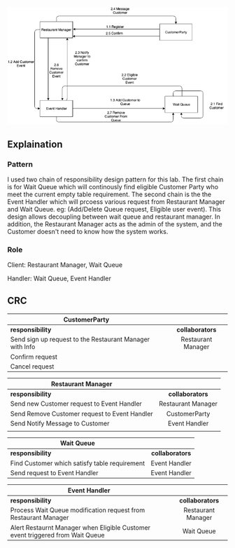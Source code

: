 ![alt text](https://github.com/ckloi/cmpe202/blob/master/lab4/output/din-tai-fung.png "din tai fung")


## Explaination

### Pattern

I used two chain of responsibility design pattern for this lab. The first chain is for Wait Queue which will continously find eligible Customer Party who meet the current empty table requirement. The second chain is the the Event Handler which will prcoess various request from Restaurant Manager and Wait Queue. eg: (Add/Delete Queue request, Eligible user event). This design allows decoupling between wait queue and restaurant manager. In addition, the Restaurant Manager acts as the admin of the system, and the Customer doesn't need to know how the system works.

### Role

Client: Restaurant Manager, Wait Queue

Handler: Wait Queue, Event Handler



## CRC

| CustomerParty   |       | 
|----------|:-------------:|
|**responsibility** | **collaborators**|
| Send sign up request to the Restaurant Manager with Info | Restaurant Manager|
| Confirm request |      |
| Cancel request   |      | 

| Restaurant Manager  |            | 
|----------|:-------------:|
|**responsibility** | **collaborators**|
| Send new Customer request to Event Handler | Restaurant Manager |
| Send Remove Customer request to Event Handler |  CustomerParty | 
| Send Notify Message to Customer              |Event Handler|
|                                           ||

| Wait Queue   |            | 
|----------|:-------------:|
|**responsibility** | **collaborators**|
| Find Customer which satisfy table requirement | Event Handler |
| Send request to Event Handler | Event Handler | 

| Event Handler   |            | 
|----------|:-------------:|
|**responsibility** | **collaborators** |
| Process Wait Queue modification request from Restaurant Manager  | Restaurant Manager |
| Alert Restaurnt Manager when Eligible Customer event triggered from Wait Queue  | Wait Queue | 

